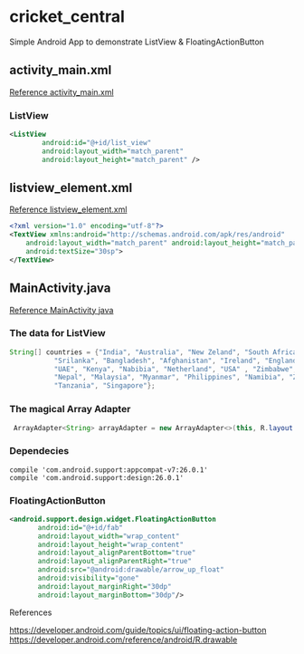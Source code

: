 # cricket_central
Simple Android App to demonstrate ListView &amp; FloatingActionButton

## activity_main.xml 

[Reference activity_main.xml](https://github.com/iamvickyav/cricket_central/blob/master/app/src/main/res/layout/activity_main.xml)

### ListView

```xml
<ListView
        android:id="@+id/list_view"
        android:layout_width="match_parent"
        android:layout_height="match_parent" />
 ```
 
 
 ## listview_element.xml

[Reference listview_element.xml](https://github.com/iamvickyav/cricket_central/blob/master/app/src/main/res/layout/listview_element.xml)
```xml
<?xml version="1.0" encoding="utf-8"?>
<TextView xmlns:android="http://schemas.android.com/apk/res/android"
    android:layout_width="match_parent" android:layout_height="match_parent"
    android:textSize="30sp">
</TextView>
```
 
 ## MainActivity.java
 
[Reference MainActivity java](https://github.com/iamvickyav/cricket_central/blob/master/app/src/main/java/com/iamvickyav/jarvis/cricketcentral/MainActivity.java)
 
 ### The data for ListView
 
 ```java
 String[] countries = {"India", "Australia", "New Zeland", "South Africa", "Pakistan",
            "Srilanka", "Bangladesh", "Afghanistan", "Ireland", "England", "West Indies", "Scotland",
            "UAE", "Kenya", "Nabibia", "Netherland", "USA" , "Zimbabwe", "Hong Kong", "Hong Kong",
            "Nepal", "Malaysia", "Myanmar", "Philippines", "Namibia", "Zambia",
            "Tanzania", "Singapore"};
 ```
 
 
 ### The magical Array Adapter
 ```java
  ArrayAdapter<String> arrayAdapter = new ArrayAdapter<>(this, R.layout.listview_element, countries);
  ```

### Dependecies

```
compile 'com.android.support:appcompat-v7:26.0.1'
compile 'com.android.support:design:26.0.1'
```

 ### FloatingActionButton
 
 ```xml
 <android.support.design.widget.FloatingActionButton
        android:id="@+id/fab"
        android:layout_width="wrap_content"
        android:layout_height="wrap_content"
        android:layout_alignParentBottom="true"
        android:layout_alignParentRight="true"
        android:src="@android:drawable/arrow_up_float"
        android:visibility="gone"
        android:layout_marginRight="30dp"
        android:layout_marginBottom="30dp"/>
 ```
 
References 

https://developer.android.com/guide/topics/ui/floating-action-button
https://developer.android.com/reference/android/R.drawable


